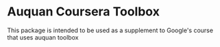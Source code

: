 # Auquan Coursera Toolbox

This package is intended to be used as a supplement to Google's course that uses auquan toolbox